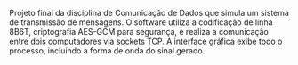 Projeto final da disciplina de Comunicação de Dados que simula um sistema de transmissão de mensagens. O software utiliza a codificação de linha 8B6T, criptografia AES-GCM para segurança, e realiza a comunicação entre dois computadores via sockets TCP. A interface gráfica exibe todo o processo, incluindo a forma de onda do sinal gerado.